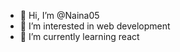 - 👋 Hi, I’m @Naina05
- 👀 I’m interested in web development
- 🌱 I’m currently learning react

<!---
Naina05/Naina05 is a ✨ special ✨ repository because its `README.md` (this file) appears on your GitHub profile.
You can click the Preview link to take a look at your changes.
--->
